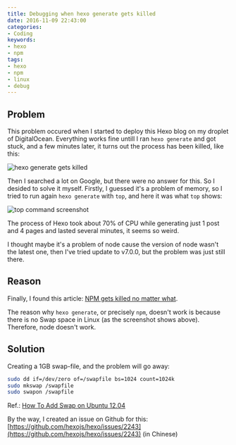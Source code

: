 ```yaml
---
title: Debugging when hexo generate gets killed
date: 2016-11-09 22:43:00
categories:
- Coding
keywords:
- hexo
- npm
tags: 
- hexo
- npm
- linux
- debug
---
```


## Problem

This problem occured when I started to deploy this Hexo blog on my droplet of DigitalOcean. Everything works fine untill I ran `hexo generate` and got stuck, and a few minutes later, it turns out the process has been killed, like this:

![hexo generate gets killed](https://camo.githubusercontent.com/8f9fb8268f2b6027ce5f8cd45830331522a41b1a/687474703a2f2f692e696d6775722e636f6d2f38727637754d512e706e67)

<!-- more -->

Then I searched a lot on Google, but there were no answer for this. So I desided  to solve it myself. Firstly, I guessed it's a problem of memory, so I tried to run   again `hexo generate` with `top`, and here it was what `top` shows:

![top command screenshot](https://camo.githubusercontent.com/cd8daa781863bc707aa40ee29dcbcbf22f1d6cda/687474703a2f2f692e696d6775722e636f6d2f436852533245792e706e67)

The process of Hexo took about 70% of CPU while generating just 1 post and 4 pages and lasted several minutes, it seems so weird.

I thought maybe it's a problem of node cause the version of node wasn't the latest one, then I've tried update to v7.0.0, but the problem was just still there.

## Reason

Finally, I found this article: [NPM gets killed no matter what](https://www.digitalocean.com/community/questions/npm-gets-killed-no-matter-what?answer=18115).

The reason why `hexo generate`, or precisely `npm`, doesn't work is because there is no Swap space in Linux (as the screenshot shows above). Therefore, node doesn't work. 


## Solution

Creating a 1GB swap-file, and the problem will go away:

```bash
sudo dd if=/dev/zero of=/swapfile bs=1024 count=1024k
sudo mkswap /swapfile
sudo swapon /swapfile
```

Ref.: [How To Add Swap on Ubuntu 12.04](https://www.digitalocean.com/community/tutorials/how-to-add-swap-on-ubuntu-12-04?comment=551)

By the way, I created an issue on Github for this: [https://github.com/hexojs/hexo/issues/2243](https://github.com/hexojs/hexo/issues/2243) (in Chinese)


